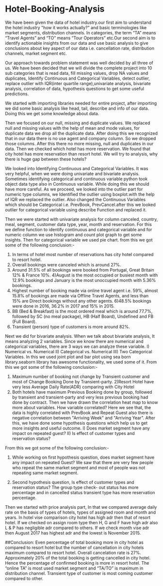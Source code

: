 # Hotel-Booking-Analysis

We have been given the data of hotel industry.our first aim to understand the hotel industry "how it
works actually?" and basic terminologies like market segments, distribution channels. In categories, the
term “TA” means “Travel Agents” and “TO” means “Tour Operators” etc.Our second aim is to identify
actionable insights from our data and use basic analysis to give conclusions about key aspect of our data
i.e. cancellation rate, distribution channels, market segment etc.

Our approach towards problem statement was well decided by all three of us. We have been decided
that we will divide the complete project into 10 sub categories that is read data, fill missing values, drop
NA values and duplicates, Identify Continuous and Categorical Variables, detect outlier, replace outlier
with IQR(inter quartile range),univariate analysis, bivariate analysis, correlation of data, hypothesis
questions to get some useful predictions.

We started with importing libraries needed for entire project, after importing we did some basic
analysis like head, tail, describe and info of our data. Doing this we get some knowledge about data. 

Then we focused on our null, missing and duplicate values. We replaced null and missing values with the help of
mean and mode values, for duplicate data we drop all the duplicate data. After doing this we recognized
that in our data there is no use agent and company column. So we dropped those columns. After this there
no more missing, null and duplicates in our data. Then we checked which hotel has more reservation. We
found that city hotel has more reservation than resort hotel. We will try to analysis, why there is huge gap
between these hotels?

We looked into Identifying Continuous and Categorical Variables. It was very helpful, when we
were doing univariate and bivariate analysis. Sometimes identifying categorical and continuous variable
python took object data type also in Continuous variable. While doing this we should have more careful.
As we proceed, we looked into the outlier part for numeric type columns, we Identified the outlier
using boxplot.with the help of IQR we replaced the outlier. Also changed the Continuous Variables which
should be Categorical i.e. PrevBook, PrevCancel.after this we looked outlier for categorical variable using
describe Function and replaced it.

Then we were started with univariate analysis for column canceled, country, meal, segment,
customer data type, year, month and reservation. For this we define function to identify continuous and
categorical variable and for numeric column we use histogram and count plot graph to get some insights.
Then for categorical variable we used pie chart. from this we got some of the following conclusion:-
1) In terms of hotel most number of reservations has city hotel compared to resort hotel.
2) Overall bookings were canceled which is around 27%.
3) Around 31.5% of all bookings were booked from Portugal, Great Britain 12% & France 10%.
4)August is the most occupied or busiest month with 12.9% bookings and January is the most unoccupied
month with 5.36% bookings.
5) Highest number of booking made via online travel agent i.e. 59%, almost 15.8% of bookings are made
via Offline Travel Agents, and less than 15% are Direct bookings without any other agents.
6)48.5% bookings were done in 2016, 36.2% in 2017 and 15% in 2015.
7) BB (Bed & Breakfast) is the most ordered meal which is around 77.7%, followed by SC (no meal
package), HB (Half Board), Undefined and FB (Full Board).
8) Transient (person) type of customers is more around 82%.

Next we did for bivariate analysis. When we talk about bivariate analysis, It means analyzing 2
variables. Since we know there are numerical and categorical variables, there are 3 ways we can analyze
these variable. I) Numerical vs. Numerical II) Categorical vs. Numerical III) Two Categorical Variables. 
In this we used joint plot and bar plot using sea born library.seaborn library has awesome functionality, we
used some of it. From this we got some of the following conclusion:-
1) Maximum number of booking not change by Transient customer and most of Change Booking Done by
Transient-party.
2)Resort Hotel have very less Average Daily Rate(ADR) comparing with City Hotel
3) Both hotels have maximum Previous Booking done by group, followed by transient and transient-party
and very less previous booking had done by contract.
Then we have drawn the correlation heat map to know more about variables. How variable
correlated? Here we see that, the data is highly correlated with PrevBook and Repeat Guest also there is
negative correlation between "Arriving Week" and "Arriving Year".
After this, we have done some hypothesis questions which help us to get more insights and useful
outcome. 
I) Does market segment have any impact on repeated guest?
II) Is effect of customer types and reservation status?

From this we got some of the following conclusion:-
1) While working on first hypothesis question, does market segment have any impact on repeated Guest?
We saw that there are very few people who repeat the same market segment and most of people was not
repeating same market segment.

2) Second hypothesis question, Is effect of customer types and reservation status? The group type check-
out status has more percentage and in cancelled status transient type has more reservation percentage.

Then we started with price analysis part, In that we compared average daily rate on the basis of types
of hotels, types of assigned room and month and years. In hotel vise comparison city hotel has high adr
then that of resort hotel. If we checked on assign room type then H, G and F have high adr also L & P has
negligible adr compared to others. If we check month vise adr then August 2017 has highest adr and the
lowest is November 2015.

##Conclusion: 
Even percentage of total booking more in city hotel as compared to resort hotel but the
number of cancellation in city hotels maximum compared to resort hotel. Overall cancelation rate is 27%.
Approximately 20% of the total booking is getting cancelled in city hotel. Hence the percentage of
confirmed booking is more in resort hotel. The “online TA” is most used market segment and “TA/TO” is
maximum in distribution channel. Transient type of customer is most coming customer compared to other.
